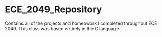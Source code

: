 # ECE_2049_Repository
Contains all of the projects and homeowork I completed throughout ECE 2049. This class was based entirely in the C language.
